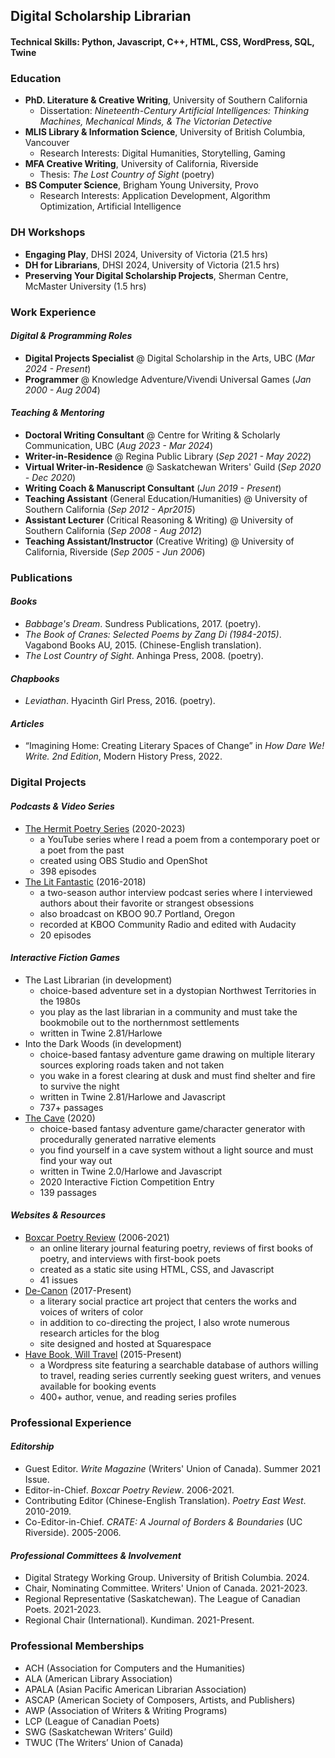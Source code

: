 ## Digital Scholarship Librarian

#### Technical Skills: Python, Javascript, C++, HTML, CSS, WordPress, SQL, Twine

### Education
- **PhD. Literature & Creative Writing**, University of Southern California
  - Dissertation: _Nineteenth-Century Artificial Intelligences: Thinking Machines, Mechanical Minds, & The Victorian Detective_
- **MLIS Library & Information Science**, University of British Columbia, Vancouver
  - Research Interests:  Digital Humanities, Storytelling, Gaming
- **MFA Creative Writing**, University of California, Riverside
  - Thesis: _The Lost Country of Sight_ (poetry)
- **BS Computer Science**, Brigham Young University, Provo
  - Research Interests: Application Development, Algorithm Optimization, Artificial Intelligence

### DH Workshops 
- **Engaging Play**, DHSI 2024, University of Victoria (21.5 hrs)
- **DH for Librarians**, DHSI 2024, University of Victoria (21.5 hrs)
- **Preserving Your Digital Scholarship Projects**, Sherman Centre, McMaster University (1.5 hrs)

### Work Experience
#### _Digital & Programming Roles_
- **Digital Projects Specialist** @ Digital Scholarship in the Arts, UBC (_Mar 2024 - Present_)
- **Programmer** @ Knowledge Adventure/Vivendi Universal Games (_Jan 2000 - Aug 2004_)
  
#### _Teaching & Mentoring_
- **Doctoral Writing Consultant** @ Centre for Writing & Scholarly Communication, UBC (_Aug 2023 - Mar 2024_)
- **Writer-in-Residence** @ Regina Public Library (_Sep 2021 - May 2022_)
- **Virtual Writer-in-Residence** @ Saskatchewan Writers' Guild (_Sep 2020 - Dec 2020_)
- **Writing Coach & Manuscript Consultant** (_Jun 2019 - Present_)
- **Teaching Assistant** (General Education/Humanities) @ University of Southern California (_Sep 2012 - Apr2015_)
- **Assistant Lecturer** (Critical Reasoning & Writing) @ University of Southern California (_Sep 2008 - Aug 2012_)
- **Teaching Assistant/Instructor** (Creative Writing) @ University of California, Riverside (_Sep 2005 - Jun 2006_)


### Publications 
#### _Books_ 
- _Babbage's Dream_. Sundress Publications, 2017. (poetry).
- _The Book of Cranes: Selected Poems by Zang Di (1984-2015)_. Vagabond Books AU, 2015. (Chinese-English translation).
- _The Lost Country of Sight_. Anhinga Press, 2008. (poetry).

#### _Chapbooks_
- _Leviathan_. Hyacinth Girl Press, 2016. (poetry).

#### _Articles_
- “Imagining Home: Creating Literary Spaces of Change” in _How Dare We! Write. 2nd Edition_, Modern History Press, 2022.

### Digital Projects 
#### _Podcasts & Video Series_
- [The Hermit Poetry Series](https://www.youtube.com/c/NeilAitken) (2020-2023)
   - a YouTube series where I read a poem from a contemporary poet or a poet from the past
   - created using OBS Studio and OpenShot
   - 398 episodes
- [The Lit Fantastic](http://www.thelitfantastic.com) (2016-2018)
   - a two-season author interview podcast series where I interviewed authors about their favorite or strangest obsessions
   - also broadcast on KBOO 90.7 Portland, Oregon
   - recorded at KBOO Community Radio and edited with Audacity
   - 20 episodes

#### _Interactive Fiction Games_
- The Last Librarian (in development)
   - choice-based adventure set in a dystopian Northwest Territories in the 1980s
   - you play as the last librarian in a community and must take the bookmobile out to the northernmost settlements
   - written in Twine 2.81/Harlowe
- Into the Dark Woods (in development)
   - choice-based fantasy adventure game drawing on multiple literary sources exploring roads taken and not taken
   - you wake in a forest clearing at dusk and must find shelter and fire to survive the night
   - written in Twine 2.81/Harlowe and Javascript
   - 737+ passages
- [The Cave](https://ifdb.org/viewgame?id=y771zb318c2szi9) (2020)
   - choice-based fantasy adventure game/character generator with procedurally generated narrative elements
   - you find yourself in a cave system without a light source and must find your way out
   - written in Twine 2.0/Harlowe and Javascript
   - 2020 Interactive Fiction Competition Entry
   - 139 passages

#### _Websites & Resources_
- [Boxcar Poetry Review](http://www.boxcarpoetry.com) (2006-2021)
   - an online literary journal featuring poetry, reviews of first books of poetry, and interviews with first-book poets
   - created as a static site using HTML, CSS, and Javascript
   - 41 issues
- [De-Canon](https://www.de-canon.com) (2017-Present)
   - a literary social practice art project that centers the works and voices of writers of color
   - in addition to co-directing the project, I also wrote numerous research articles for the blog
   - site designed and hosted at Squarespace
- [Have Book, Will Travel](http://www.havebookwilltravel.com) (2015-Present)
   - a Wordpress site featuring a searchable database of authors willing to travel, reading series currently seeking guest writers, and venues available for booking events
   - 400+ author, venue, and reading series profiles

### Professional Experience
#### _Editorship_
- Guest Editor. _Write Magazine_ (Writers' Union of Canada). Summer 2021 Issue. 
- Editor-in-Chief. _Boxcar Poetry Review_. 2006-2021.
- Contributing Editor (Chinese-English Translation). _Poetry East West_. 2010-2019.
- Co-Editor-in-Chief. _CRATE: A Journal of Borders & Boundaries_ (UC Riverside). 2005-2006.

#### _Professional Committees & Involvement_
- Digital Strategy Working Group. University of British Columbia. 2024.
- Chair, Nominating Committee. Writers' Union of Canada. 2021-2023.
- Regional Representative (Saskatchewan). The League of Canadian Poets. 2021-2023.
- Regional Chair (International). Kundiman. 2021-Present.

### Professional Memberships
- ACH (Association for Computers and the Humanities)
- ALA (American Library Association)
- APALA (Asian Pacific American Librarian Association)
- ASCAP (American Society of Composers, Artists, and Publishers)
- AWP (Association of Writers & Writing Programs)
- LCP (League of Canadian Poets)
- SWG (Saskatchewan Writers’ Guild)
- TWUC (The Writers’ Union of Canada)
